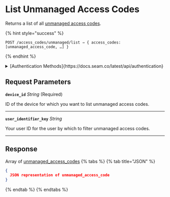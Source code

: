 # List Unmanaged Access Codes

Returns a list of all [unmanaged access codes](https://docs.seam.co/latest/capability-guides/smart-locks/access-codes/migrating-existing-access-codes).

{% hint style="success" %}
```
POST /access_codes/unmanaged/list ⇒ { access_codes: [unmanaged_access_code, …] }
```
{% endhint %}

<details>

<summary>[Authentication Methods]{https://docs.seam.co/latest/api/authentication}</summary>

- API key
- Client session token
- Personal access token
  <br>Must also include the `seam-workspace` header in the request.
</details>

## Request Parameters

**`device_id`** *String* (Required)

ID of the device for which you want to list unmanaged access codes.

---

**`user_identifier_key`** *String*

Your user ID for the user by which to filter unmanaged access codes.

---


## Response

Array of [unmanaged\_access\_codes](./)
{% tabs %}
{% tab title="JSON" %}
```json
{
  JSON representation of unmanaged_access_code
}
```
{% endtab %}
{% endtabs %}
